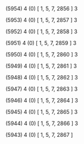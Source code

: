 (5954) 4 (0) [ 1, 5, 7, 2856 ] 3 


(5953) 4 (0) [ 1, 5, 7, 2857 ] 3 


(5952) 4 (0) [ 1, 5, 7, 2858 ] 3 


(5951) 4 (0) [ 1, 5, 7, 2859 ] 3 


(5950) 4 (0) [ 1, 5, 7, 2860 ] 3 


(5949) 4 (0) [ 1, 5, 7, 2861 ] 3 


(5948) 4 (0) [ 1, 5, 7, 2862 ] 3 


(5947) 4 (0) [ 1, 5, 7, 2863 ] 3 


(5946) 4 (0) [ 1, 5, 7, 2864 ] 3 


(5945) 4 (0) [ 1, 5, 7, 2865 ] 3 


(5944) 4 (0) [ 1, 5, 7, 2866 ] 3 


(5943) 4 (0) [ 1, 5, 7, 2867 ]  

